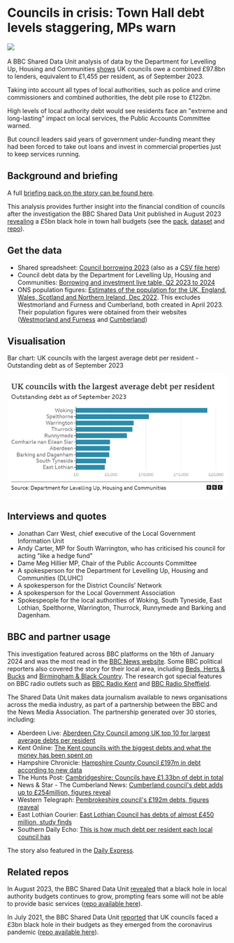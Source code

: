 # Councils in crisis: Town Hall debt levels staggering, MPs warn

![](https://ichef.bbci.co.uk/news/976/cpsprodpb/21AC/production/_128402680_gettyimages-1448821693.jpg.webp)

A BBC Shared Data Unit analysis of data by the Department for Levelling Up, Housing and Communities [shows](https://www.bbc.co.uk/news/uk-67707156) UK councils owe a combined £97.8bn to lenders, equivalent to £1,455 per resident, as of September 2023.

Taking into account all types of local authorities, such as police and crime commissioners and combined authorities, the debt pile rose to £122bn.

High levels of local authority debt would see residents face an "extreme and long-lasting" impact on local services, the Public Accounts Committee warned.

But council leaders said years of government under-funding meant they had been forced to take out loans and invest in commercial properties just to keep services running.

## Background and briefing

A full [briefing pack on the story can be found here](https://docs.google.com/document/d/1oFdf6SnPxE7K691GoXbuXJefemHymnbT-dTDwCdgVtc/edit?usp=sharing).

This analysis provides further insight into the financial condition of councils after the investigation the BBC Shared Data Unit published in August 2023 [revealing](https://www.bbc.co.uk/news/uk-66428191) a £5bn black hole in town hall budgets (see the [pack](https://docs.google.com/document/d/1RaPLTVfmi_BqbhbHKX7J9hK8tS_gx5kAVa1o8ENnANY/edit?usp=sharing), [dataset](https://docs.google.com/spreadsheets/d/1TsPNg5sGIGjTwM8WIooKD-5Wk6cJugbHGAZwLsBuFy8/edit#gid=0) and [repo](https://github.com/BBC-Data-Unit/council-finances-23)).

## Get the data

* Shared spreadsheet: [Council borrowing 2023](https://docs.google.com/document/d/1oFdf6SnPxE7K691GoXbuXJefemHymnbT-dTDwCdgVtc/edit?usp=sharing) (also as a [CSV file here](https://github.com/BBC-Data-Unit/council-debt-2023/blob/main/councils-debt-23.csv))
* Council debt data by the Department for Levelling Up, Housing and Communities: [Borrowing and investment live table, Q2 2023 to 2024](https://www.gov.uk/government/statistical-data-sets/live-tables-on-local-government-finance#borrowing-and-investment)
* ONS population figures: [Estimates of the population for the UK, England, Wales, Scotland and Northern Ireland, Dec 2022](https://www.ons.gov.uk/peoplepopulationandcommunity/populationandmigration/populationestimates/datasets/populationestimatesforukenglandandwalesscotlandandnorthernireland). This excludes Westmorland and Furness and Cumberland, both created in April 2023. Their population figures were obtained from their websites ([Westmorland and Furness](https://www.westmorlandandfurness.gov.uk/your-council/council-documents/council-plan#population) and [Cumberland](https://cumbria.gov.uk/elibrary/Content/Internet/536/671/4674/17217/17218/44719112613.pdf))

## Visualisation

Bar chart: UK councils with the largest average debt per resident - Outstanding debt as of September 2023

![](https://github.com/BBC-Data-Unit/council-debt-2023/blob/main/BAR%20CHART%20Average%20debt%20per%20resident.png)

## Interviews and quotes

* Jonathan Carr West, chief executive of the Local Government Information Unit
* Andy Carter, MP for South Warrington, who has criticised his council for acting "like a hedge fund"
* Dame Meg Hillier MP, Chair of the Public Accounts Committee
* A spokesperson for the Department for Levelling Up, Housing and Communities (DLUHC)
* A spokesperson for the District Councils’ Network
* A spokesperson for the Local Government Association
* Spokespeople for the local authorities of Woking, South Tyneside, East Lothian, Spelthorne, Warrington, Thurrock, Runnymede and Barking and Dagenham.
  
## BBC and partner usage

This investigation featured across BBC platforms on the 16th of January 2024 and was the most read in the [BBC News website](https://www.bbc.co.uk/news/uk-67707156). Some BBC political reporters also covered the story for their local area, including [Beds, Herts & Bucks](https://www.bbc.co.uk/news/uk-england-beds-bucks-herts-67980626) and [Birmingham & Black Country](https://www.bbc.co.uk/news/articles/c972z36n329o). The research got special features on BBC radio outlets such as [BBC Radio Kent](https://www.bbc.co.uk/sounds/play/p0h58d3f) and [BBC Radio Sheffield](https://www.bbc.co.uk/sounds/play/p0h59gb9).

The Shared Data Unit makes data journalism available to news organisations across the media industry, as part of a partnership between the BBC and the News Media Association. The partnership generated over 30 stories, including:

* Aberdeen Live: [Aberdeen City Council among UK top 10 for largest average debts per resident](https://www.aberdeenlive.news/news/aberdeen-news/aberdeen-city-council-among-uk-9037982)
* Kent Online: [The Kent councils with the biggest debts and what the money has been spent on](https://www.kentonline.co.uk/kent/news/the-kent-councils-with-the-biggest-debts-and-what-the-money-300093/)
* Hampshire Chronicle: [Hampshire County Council £197m in debt according to new data
](https://www.hampshirechronicle.co.uk/news/24050903.hampshire-county-council-197m-debt-according-new-data/)
* The Hunts Post: [Cambridgeshire: Councils have £1.33bn of debt in total](https://www.huntspost.co.uk/news/24051241.cambridgeshire-councils-1-33bn-debt-total/)
* News & Star - The Cumberland News: [Cumberland council's debt adds up to £254million, figures reveal](https://www.newsandstar.co.uk/news/24050009.cumberland-councils-debt-adds-254million-figures-reveal/)
* Western Telegraph: [Pembrokeshire council's £192m debts, figures reaveal](https://www.westerntelegraph.co.uk/news/24051946.pembrokeshire-councils-192m-debts-figures-reaveal/)
* East Lothian Courier: [East Lothian Council has debts of almost £450 million, study finds](https://www.eastlothiancourier.com/news/24052097.data-reveals-east-lothian-council-debts-almost-450-million/)
* Southern Daily Echo: [This is how much debt per resident each local council has](https://www.dailyecho.co.uk/news/24048878.much-debt-per-resident-local-council/)

The story also featured in the [Daily Express](https://www.express.co.uk/finance/personalfinance/1856199/mapped-councils-debt-billions).

## Related repos

In August 2023, the BBC Shared Data Unit [revealed](https://www.bbc.co.uk/news/uk-66428191) that a black hole in local authority budgets continues to grow, prompting fears some will not be able to provide basic services ([repo available here](https://github.com/BBC-Data-Unit/council-finances-23)).

In July 2021, the BBC Shared Data Unit [reported](https://www.bbc.co.uk/news/uk-57720900) that UK councils faced a £3bn black hole in their budgets as they emerged from the coronavirus pandemic ([repo available here](https://github.com/BBC-Data-Unit/Council_cuts_during_the_pandemic)).
